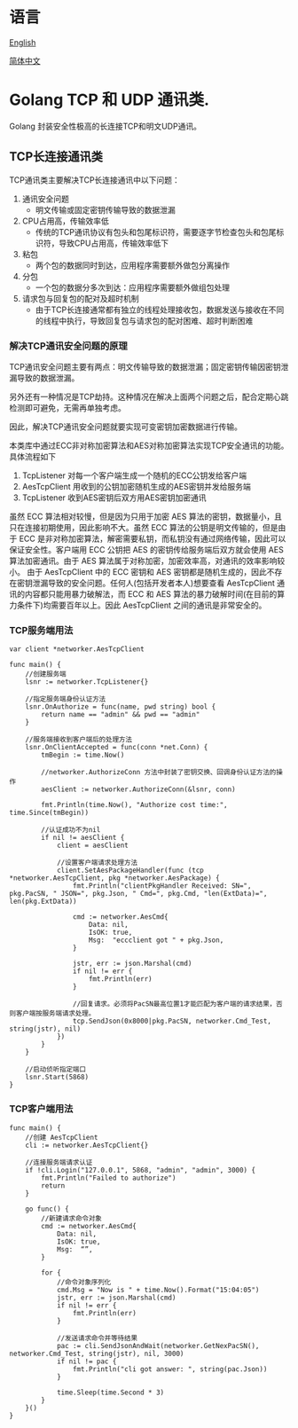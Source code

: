 # 语言 
[English](README.md) 

[简体中文](README.zh_cn.md) 

# Golang TCP 和 UDP 通讯类. 

Golang 封装安全性极高的长连接TCP和明文UDP通讯。 



## TCP长连接通讯类 

TCP通讯类主要解决TCP长连接通讯中以下问题： 

1. 通讯安全问题 
    - 明文传输或固定密钥传输导致的数据泄漏
2. CPU占用高，传输效率低 
    - 传统的TCP通讯协议有包头和包尾标识符，需要逐字节检查包头和包尾标识符，导致CPU占用高，传输效率低下 
3. 粘包 
    - 两个包的数据同时到达，应用程序需要额外做包分离操作 
4. 分包 
    - 一个包的数据分多次到达：应用程序需要额外做组包处理 
5. 请求包与回复包的配对及超时机制 
    - 由于TCP长连接通常都有独立的线程处理接收包，数据发送与接收在不同的线程中执行，导致回复包与请求包的配对困难、超时判断困难 

### 解决TCP通讯安全问题的原理 

TCP通讯安全问题主要有两点：明文传输导致的数据泄漏；固定密钥传输因密钥泄漏导致的数据泄漏。 

另外还有一种情况是TCP劫持。这种情况在解决上面两个问题之后，配合定期心跳检测即可避免，无需再单独考虑。 

因此，解决TCP通讯安全问题就要实现可变密钥加密数据进行传输。 

本类库中通过ECC非对称加密算法和AES对称加密算法实现TCP安全通讯的功能。具体流程如下 
1. TcpListener 对每一个客户端生成一个随机的ECC公钥发给客户端
2. AesTcpClient 用收到的公钥加密随机生成的AES密钥并发给服务端
3. TcpListener 收到AES密钥后双方用AES密钥加密通讯 

虽然 ECC 算法相对较慢，但是因为只用于加密 AES 算法的密钥，数据量小，且只在连接初期使用，因此影响不大。虽然 ECC 算法的公钥是明文传输的，但是由于 ECC 是非对称加密算法，解密需要私钥，而私钥没有通过网络传输，因此可以保证安全性。客户端用 ECC 公钥把 AES 的密钥传给服务端后双方就会使用 AES 算法加密通讯。由于 AES 算法属于对称加密，加密效率高，对通讯的效率影响较小。 
由于 AesTcpClient 中的 ECC 密钥和 AES 密钥都是随机生成的，因此不存在密钥泄漏导致的安全问题。任何人(包括开发者本人)想要查看 AesTcpClient 通讯的内容都只能用暴力破解法，而 ECC 和 AES 算法的暴力破解时间(在目前的算力条件下)均需要百年以上。因此 AesTcpClient 之间的通讯是非常安全的。 

### TCP服务端用法 

``` golang 
var client *networker.AesTcpClient 

func main() { 
	//创建服务端 
	lsnr := networker.TcpListener{} 

	//指定服务端身份认证方法 
	lsnr.OnAuthorize = func(name, pwd string) bool { 
		return name == "admin" && pwd == "admin" 
	} 

	//服务端接收到客户端后的处理方法 
	lsnr.OnClientAccepted = func(conn *net.Conn) { 
		tmBegin := time.Now() 

		//networker.AuthorizeConn 方法中封装了密钥交换、回调身份认证方法的操作 
		aesClient := networker.AuthorizeConn(&lsnr, conn) 

		fmt.Println(time.Now(), "Authorize cost time:", time.Since(tmBegin)) 

		//认证成功不为nil 
		if nil != aesClient { 
			client = aesClient 

			//设置客户端请求处理方法 
			client.SetAesPackageHandler(func (tcp *networker.AesTcpClient, pkg *networker.AesPackage) { 
				fmt.Println("clientPkgHandler Received: SN=", pkg.PacSN, " JSON=", pkg.Json, " Cmd=", pkg.Cmd, "len(ExtData)=", len(pkg.ExtData)) 

				cmd := networker.AesCmd{ 
					Data: nil, 
					IsOK: true, 
					Msg:  "eccclient got " + pkg.Json, 
				} 

				jstr, err := json.Marshal(cmd) 
				if nil != err { 
					fmt.Println(err) 
				} 

				//回复请求。必须将PacSN最高位置1才能匹配为客户端的请求结果，否则客户端按服务端请求处理。
				tcp.SendJson(0x8000|pkg.PacSN, networker.Cmd_Test, string(jstr), nil) 
			}) 
		} 
	} 

	//启动侦听指定端口 
	lsnr.Start(5868) 
} 
``` 

### TCP客户端用法 

``` golang 
func main() { 
	//创建 AesTcpClient
	cli := networker.AesTcpClient{}

	//连接服务端请求认证
	if !cli.Login("127.0.0.1", 5868, "admin", "admin", 3000) {
		fmt.Println("Failed to authorize")
		return
	}

	go func() {
		//新建请求命令对象
		cmd := networker.AesCmd{
			Data: nil,
			IsOK: true,
			Msg:  “”,
		}

		for {
			//命令对象序列化
			cmd.Msg = "Now is " + time.Now().Format("15:04:05")
			jstr, err := json.Marshal(cmd)
			if nil != err {
				fmt.Println(err)
			}

			//发送请求命令并等待结果
			pac := cli.SendJsonAndWait(networker.GetNexPacSN(), networker.Cmd_Test, string(jstr), nil, 3000)
			if nil != pac {
				fmt.Println("cli got answer: ", string(pac.Json))
			}

			time.Sleep(time.Second * 3)
		}
	}()
}
``` 